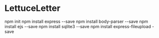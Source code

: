 # LettuceLetter

npm init
npm install express --save
npm install body-parser --save
npm install ejs --save
npm install sqlite3 --save
npm install express-fileupload -save
